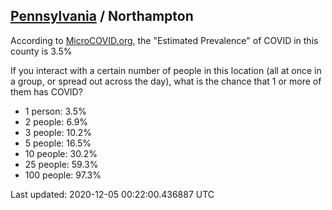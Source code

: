 
## [Pennsylvania](/united-states/pennsylvania) / Northampton

According to [MicroCOVID.org](http://microcovid.org),
the "Estimated Prevalence" of COVID in this county is 3.5%

If you interact with a certain number of people in this location
(all at once in a group, or spread out across the day), what is the chance that
1 or more of them has COVID?

- 1 person: 3.5%
- 2 people: 6.9%
- 3 people: 10.2%
- 5 people: 16.5%
- 10 people: 30.2%
- 25 people: 59.3%
- 100 people: 97.3%

Last updated: 2020-12-05 00:22:00.436887 UTC
